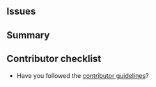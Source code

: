 ## Issues
<!-- Link to related issues. Use closing keywords when appropriate. https://docs.github.com/articles/closing-issues-using-keywords -->

## Summary
<!-- Include a summary of what this pull request includes -->

## Contributor checklist

- Have you followed the [contributor guidelines](https://github.com/elastic/dorothy/blob/main/CONTRIBUTING.md)?
